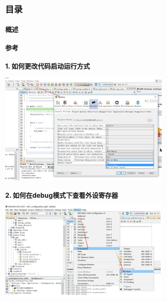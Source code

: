 
# 目录
## 概述
## 参考

## 1. 如何更改代码启动运行方式
![images](https://github.com/yuchengstudio/tools_user_guider/blob/master/Mplab_user_guider/Mplab_user_guider_pictures/MPLAB%E4%BD%BF%E7%94%A8%E6%8A%80%E5%B7%A7_001.jpg)

## 2. 如何在debug模式下查看外设寄存器
![images](https://github.com/yuchengstudio/tools_user_guider/blob/master/Mplab_user_guider/Mplab_user_guider_pictures/MPLAB%E4%BD%BF%E7%94%A8%E6%8A%80%E5%B7%A7_002.jpg)
